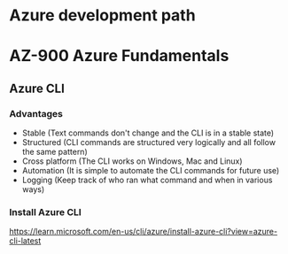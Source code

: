 # Azure development path
# AZ-900 Azure Fundamentals

## Azure CLI
### Advantages
- Stable (Text commands don't change and the CLI is in a stable state)
- Structured (CLI commands are structured very logically and all follow the same pattern)
- Cross platform (The CLI works on Windows, Mac and Linux)
- Automation (It is simple to automate the CLI commands for future use)
- Logging (Keep track of who ran what command and when in various ways)

### Install Azure CLI

https://learn.microsoft.com/en-us/cli/azure/install-azure-cli?view=azure-cli-latest
